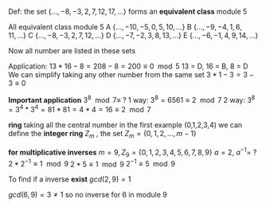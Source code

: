 
Def: the set $\{..., -8, -3, 2, 7, 12,17,...\}$ forms an **equivalent class** module 5

All equivalent class module 5
A $\{..., -10, -5, 0, 5, 10,...\}$ 
B $\{..., -9, -4, 1, 6, 11,...\}$ 
C $\{..., -8, -3, 2, 7, 12,...\}$
D $\{..., -7, -2, 3, 8, 13,...\}$
E $\{..., -6, -1, 4, 9, 14,...\}$

Now all number are listed in these sets

Application:
$13*16-8=208-8=200 \equiv 0 \mod 5$
13 = D, 16 = B, 8 = D
We can simplify taking any other number from the same set
$3*1-3=3-3\equiv 0$

**Important application**
$3^8 \mod 7 \equiv \ ?$
1 way:  $3^8 = 6561 \equiv 2 \mod 7$
2 way: $3^8 = 3^4 * 3^4= 81*81 = 4*4=16 \equiv 2 \mod 7$


**ring** taking all the central number in the first example (0,1,2,3,4) we can define the **integer ring** $Z_m$ , the set $Z_m = \{0,1,2,..., m-1\}$ 

**for multiplicative inverses**
$m = 9, Z_9 =\{0,1,2,3,4,5,6,7,8,9\}$
$a=2, \ a^{-1} = \ ?$ 
$2*2^{-1} \equiv 1 \mod 9$
$2*5\equiv 1 \mod 9$
$2^{-1} \equiv 5 \mod 9$

To find if a inverse **exist** $gcd(2,9)=1$ 

$gcd(6,9)=3 \neq 1$ so no inverse for 6 in module 9 